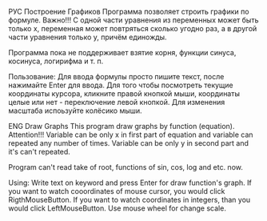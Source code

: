 РУС Построение Графиков
Программа позволяет строить графики по формуле.
        Важно!!!
С одной части уравнения из переменных может быть только x, переменная может повтряться сколько угодно раз, а в другой части уравнения только
y, причём единожды.

Программа пока не поддерживает взятие корня, функции синуса, косинуса, логирифма и т. п.

Пользование:
Для ввода формулы просто пишите текст, после нажимайте Enter для ввода.
Для того чтобы посмотреть текущие координаты курсора, кликните правой кнопкой мыши, координаты целые или нет - переключение левой кнопкой.
Для изменения масштаба испоьзуйте колёсико мыши.

ENG Draw Graphs
This program draw graphs by function (equation).
        Attention!!!
Variable can be only x in first part of equation and variable can
repeated any number of times. Variable can be only y in second part and it's can't repeated.

Program can't read take of root, functions of sin, cos, log and etc. now.

Using:
Write text on keyword and press Enter for draw function's graph.
If you want to watch cooordinates of mouse cursor, you would click RigthMouseButton. If you want to watch coordinates in integers, than you would click LeftMouseButton.
Use mouse wheel for change scale.
